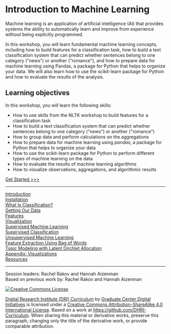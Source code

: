 # Introduction to Machine Learning

Machine learning is an application of artificial intelligence (AI) that provides systems the ability to automatically learn and improve from experience without being explicitly programmed.

In this workshop, you will learn fundamental machine learning concepts, including how to build features for a classification task, how to build a text classification system that can predict whether sentences belong to one category ("news") or another ("romance"), and how to prepare data for machine learning using Pandas, a package for Python that helps to organize your data. We will also learn how to use the scikit-learn package for Python and how to evaluate the results of the analysis.

## Learning objectives
In this workshop, you will learn the following skills:
- How to use skills from the NLTK workshop to build features for a classification task
- How to build a text classification system that can predict whether sentences belong to one category ("news") or another ("romance")
- How to group data and perform calculations on the aggregations
- How to prepare data for machine learning using *pandas*, a package for Python that helps to organize your data
- How to use the scikit-learn package for Python to perform different types of machine learning on the data
- How to evaluate the results of machine learning algorithms
- How to visualize observations, aggregations, and algorithmic results


[Get Started >>>](sections/introduction.md)

-----

[Introduction](sections/introduction.md)  
[Installation](sections/installation.md)  
[What Is Classification?](sections/classification.md)  
[Getting Our Data](sections/data.md)  
[Features](sections/features.md)  
[Visualization](sections/visualize.md)  
[Supervised Machine Learning](sections/supervised.md)  
[Supervised Classification](sections/supervised_classification.md)  
[Unsupervised Machine Learning](sections/unsupervised.md)  
[Feature Extraction Using Bag of Words](sections/bag_of_words.md)  
[Topic Modeling with Latent Dirchlet Allocation](sections/lda.md)  
[Appendix: Visualizations](sections/visualizations.md)  
[Resources](sections/resources.md)  

-----

Session leaders: Rachel Rakov and Hannah Aizenman  
Based on previous work by: Rachel Rakov and Hannah Aizenman  

[![Creative Commons License](https://i.creativecommons.org/l/by-sa/4.0/88x31.png)](http://creativecommons.org/licenses/by-sa/4.0/)

[Digital Research Institute (DRI) Curriculum](http://purl.org/dc/terms/) by [Graduate Center Digital Initiatives](https://gcdi.commons.gc.cuny.edu/) is licensed under a [Creative Commons Attribution-ShareAlike 4.0 International License](http://creativecommons.org/licenses/by-sa/4.0/). Based on a work at <https://github.com/DHRI-Curriculum>. When sharing this material or derivative works, preserve this paragraph, changing only the title of the derivative work, or provide comparable attribution.
